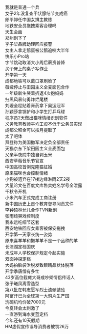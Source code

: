 我就是普通一个兵  
女子2年没复查甲状腺结节变成癌  
郎平卸任中国女排主教练  
地铁安全员拖拽乘客合理吗  
天生会画  
郑州别下了  
李子柒品牌助理回应报警  
女主人拿走鹅蛋被公鹅追咬大半年  
快乐小Pro站  
字节跳动取消大小周后薪资普降  
买个床上的桌子写作业  
开学第一天  
成都地铁可以戴口罩刷脸了  
薇娅停止与田园主义全麦面包合作  
一年级新生哭着折返4次抱妈妈  
扫黑风暴何勇炸烂尾楼  
刘璇全程贴着膏药拿下奥运冠军  
孙颖莎拿锅铲和小学生打乒乓球  
程序员2天做出猫咪情绪识别软件  
义务教育教师平均工资不低于公务员实现  
成都公积金可以按月提取了  
太了吧体  
拜登称为美国撤军决定负全部责任  
天猫京东下架田园主义全麦面包  
父亲半夜院中独自剥玉米  
西安草莓音乐节官宣  
中国高校首例克隆猫征婚  
原来猫咪也会控制情绪  
小狗被遗弃在17楼边缘淋雨2天2夜  
大量论文在百度文库售卖姓名学号全泄露  
千秋令开机  
小米汽车正式完成工商注册  
新中国历史上首个教育督导问责文件  
李钟硕林允儿合作TVN新剧  
张雨绮哭戏控制度  
我永远吃细节这套  
西安地铁回应女乘客被保安拖拽  
开学第一天家长统一姿势  
原来喜羊羊和懒羊羊不是一个品种的羊  
长津湖定档国庆  
未成年人学校保护规定今起实施  
双面神探定档  
大妈拍脑袋治脱发致眼睛晶状体脱落  
开学季唐僧有多忙  
43岁高位截瘫大哥成吵架情侣传话人  
张予曦凤离雪造型  
第八批在韩志愿军烈士遗骸装殓  
阿富汗已为全球第一大鸦片生产国  
洗碗机均价破7000元  
今夏转会太刺激了  
一直游到海水变蓝定档  
今年还有10天假期  
HM虚假宣传误导消费者被罚26万  
